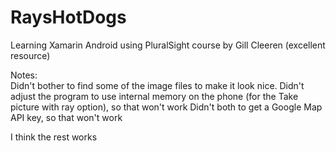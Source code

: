 # RaysHotDogs
Learning Xamarin Android using PluralSight course by Gill Cleeren (excellent resource)

Notes:  
Didn't bother to find some of the image files to make it look nice.
Didn't adjust the program to use internal memory on the phone (for the Take picture with ray option), so that won't work
Didn't both to get a Google Map API key, so that won't work

I think the rest works
